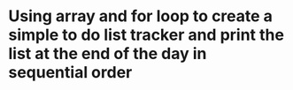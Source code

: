 # Using array and for loop to create a simple to do list tracker and print the list at the end of the day in sequential order
